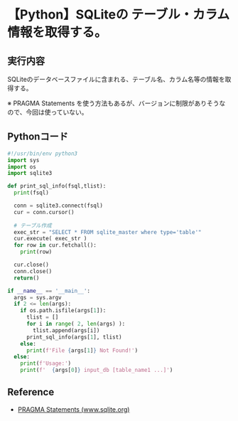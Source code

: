 # 【Python】SQLiteの テーブル・カラム情報を取得する。

## 実行内容
SQLiteのデータベースファイルに含まれる、テーブル名、カラム名等の情報を取得する。

※ PRAGMA Statements を使う方法もあるが、バージョンに制限がありそうなので、今回は使っていない。

## Pythonコード

```Python
#!/usr/bin/env python3
import sys
import os
import sqlite3

def print_sql_info(fsql,tlist):
  print(fsql)

  conn = sqlite3.connect(fsql)
  cur = conn.cursor()
  
  # テーブル作成
  exec_str = "SELECT * FROM sqlite_master where type='table'"
  cur.execute( exec_str )
  for row in cur.fetchall():
    print(row)

  cur.close()
  conn.close()
  return()

if __name__ == '__main__':
  args = sys.argv
  if 2 <= len(args):
    if os.path.isfile(args[1]):
      tlist = []
      for i in range( 2, len(args) ):
        tlist.append(args[i])
      print_sql_info(args[1], tlist)
    else:
      print(f'File {args[1]} Not Found!')
  else:
    print(f'Usage:')
    print(f'  {args[0]} input_db [table_name1 ...]')
```

## Reference

* [PRAGMA Statements (www.sqlite.org)](https://www.sqlite.org/pragma.html)
